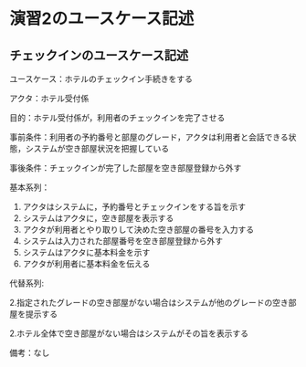 # 演習2のユースケース記述

## チェックインのユースケース記述
ユースケース：ホテルのチェックイン手続きをする

アクタ：ホテル受付係

目的：ホテル受付係が，利用者のチェックインを完了させる

事前条件：利用者の予約番号と部屋のグレード，アクタは利用者と会話できる状態，システムが空き部屋状況を把握している

事後条件：チェックインが完了した部屋を空き部屋登録から外す

基本系列：

1. アクタはシステムに，予約番号とチェックインをする旨を示す	
2. システムはアクタに，空き部屋を表示する
3. アクタが利用者とやり取りして決めた空き部屋の番号を入力する
4. システムは入力された部屋番号を空き部屋登録から外す
5. システムはアクタに基本料金を示す
6. アクタが利用者に基本料金を伝える
   
代替系列:

2.指定されたグレードの空き部屋がない場合はシステムが他のグレードの空き部屋を提示する

2.ホテル全体で空き部屋がない場合はシステムがその旨を表示する
   
備考：なし
